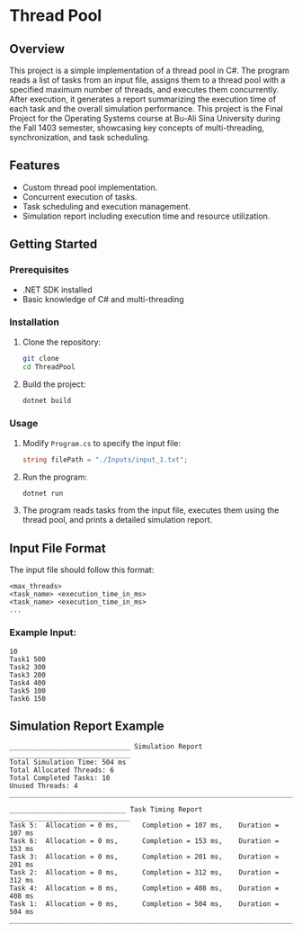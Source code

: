 # Thread Pool

## Overview
This project is a simple implementation of a thread pool in C#. The program reads a list of tasks from an input file, assigns them to a thread pool with a specified maximum number of threads, and executes them concurrently. After execution, it generates a report summarizing the execution time of each task and the overall simulation performance.
This project is the Final Project for the Operating Systems course at Bu-Ali Sina University during the Fall 1403 semester, showcasing key concepts of multi-threading, synchronization, and task scheduling.

## Features
- Custom thread pool implementation.
- Concurrent execution of tasks.
- Task scheduling and execution management.
- Simulation report including execution time and resource utilization.

## Getting Started
### Prerequisites
- .NET SDK installed
- Basic knowledge of C# and multi-threading

### Installation
1. Clone the repository:
   ```sh
   git clone 
   cd ThreadPool
   ```
2. Build the project:
   ```sh
   dotnet build
   ```

### Usage
1. Modify `Program.cs` to specify the input file:
   ```csharp
   string filePath = "./Inputs/input_1.txt";
   ```
2. Run the program:
   ```sh
   dotnet run
   ```
3. The program reads tasks from the input file, executes them using the thread pool, and prints a detailed simulation report.

## Input File Format
The input file should follow this format:
```
<max_threads>
<task_name> <execution_time_in_ms>
<task_name> <execution_time_in_ms>
...
```
### Example Input:
```
10
Task1 500
Task2 300
Task3 200
Task4 400
Task5 100
Task6 150
```

## Simulation Report Example
```
______________________________ Simulation Report ______________________________
Total Simulation Time: 504 ms
Total Allocated Threads: 6
Total Completed Tasks: 10
Unused Threads: 4
_______________________________________________________________________________

_____________________________ Task Timing Report ______________________________
Task 5:  Allocation = 0 ms,      Completion = 107 ms,    Duration = 107 ms
Task 6:  Allocation = 0 ms,      Completion = 153 ms,    Duration = 153 ms
Task 3:  Allocation = 0 ms,      Completion = 201 ms,    Duration = 201 ms
Task 2:  Allocation = 0 ms,      Completion = 312 ms,    Duration = 312 ms
Task 4:  Allocation = 0 ms,      Completion = 408 ms,    Duration = 408 ms
Task 1:  Allocation = 0 ms,      Completion = 504 ms,    Duration = 504 ms
_______________________________________________________________________________
```
